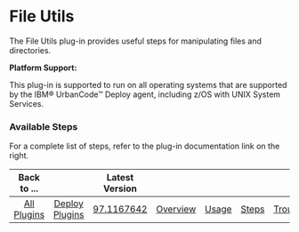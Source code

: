 
# File Utils

The File Utils plug-in provides useful steps for manipulating files and directories.

**Platform Support:**

This plug-in is supported to run on all operating systems that are supported by the IBM® UrbanCode™ Deploy agent, including z/OS with UNIX System Services.


### Available Steps

For a complete list of steps, refer to the plug-in documentation link on the right.



|          Back to ...          ||         Latest Version         ||||||
|:-----------------------------:|:------------------------------:| :---: | :---: | :---: | :---: | :---: | :---: |
| [All Plugins](../../index.md) | [Deploy Plugins](../README.md) |[97.1167642](https://raw.githubusercontent.com/UrbanCode/IBM-UCD-PLUGINS/main/files/FileUtils/ucd-FileUtils-97.1167642.zip)|[Overview](overview.md)|[Usage](usage.md)|[Steps](steps.md)|[Troubleshooting](troubleshooting.md)|[Downloads](downloads.md)|
